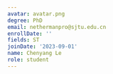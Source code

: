 ```yaml
---
avatar: avatar.png
degree: PhD
email: nethermanpro@sjtu.edu.cn
enrollDate: ''
fields: ST
joinDate: '2023-09-01'
name: Chenyang Le
role: student
---
```


